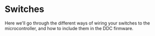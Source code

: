 # Switches

Here we'll go through the different ways of wiring your switches to the microcontroller, and how to include them in the DDC firmware.&#x20;

